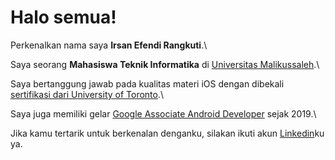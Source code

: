 # Halo semua! 

Perkenalkan nama saya **Irsan Efendi Rangkuti**.\

Saya seorang **Mahasiswa Teknik Informatika** di [Universitas Malikussaleh](https://informatika.unimal.ac.id).\

Saya bertanggung jawab pada kualitas materi iOS dengan dibekali [sertifikasi dari University of Toronto](https://www.coursera.org/account/accomplishments/specialization/CLKJD8XBXJ3M).\

Saya juga memiliki gelar [Google Associate Android Developer](https://www.credential.net/h5deoi5h) sejak 2019.\

Jika kamu tertarik untuk berkenalan denganku, silakan ikuti akun [Linkedin](https://www.linkedin.com/in/irsan-efendi-rangkuti-912b1a266/)ku ya.
